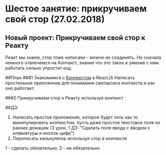 # Шестое занятие: прикручиваем свой стор (27.02.2018)

## Новый проект: Прикручиваем свой стор к Реакту
Реакт мы знаем, стор тоже написали - можно их соединять. Но сначала немного отвлечемся на Контекст, знание что это такое и умение с ним работать сильно упростит код.


##План
###1 Знакомимся с [Контекстом](https://getinstance.info/articles/react/react-contexts-and-dependency-injection/) в ReactJS
Написать простенькое приложение для понимания синтаксиса контекста и как оно работает.

###2 Прикручиваем стор к Реакту используя контекст


##ДЗ:
1. Написать простое приложение, которое будет хоть как то манипулировать контекстом, пусть даже простое текстовое поле из ранних домашек (3 урок, 1 ДЗ: "Сдалать поле ввода c вводом с клавиатуры и кнопок-цифр")
2. Переписать калькулятор используя стор в контексте

1 - сделать обязательно. 2 - не обязательно